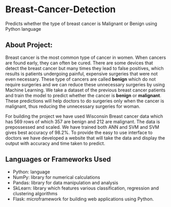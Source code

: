 # Breast-Cancer-Detection
Predicts whether the type of breast cancer is Malignant or Benign using Python language

## About Project:

Breast cancer is the most common type of cancer in women. When cancers are found early, they can often be cured. 
There are some devices that detect the breast cancer but many times they lead to false positives, which results 
is patients undergoing painful, expensive surgeries that were not even necessary. These type of cancers are called 
**benign** which do not require surgeries and we can reduce these unnecessary surgeries by using Machine Learning. 
We take a dataset of the previous breast cancer patients and train the model to predict whether the cancer is **benign** or **malignant**. These predictions will help doctors to do surgeries only when the cancer is malignant, thus reducing the unnecessary surgeries for woman. 

For building the project we have used Wisconsin Breast cancer data which has 569 rows of which 357 are benign and 212 are malignant. 
The data is prepossessed and scaled. We have trained both ANN and SVM and SVM gives best accuracy of 98.2%. To provide the easy to
use interface to doctors we have developed a website that will take the data and display the output with accuracy and time taken 
to predict.


## Languages or Frameworks Used 

  * Python: language
  * NumPy: library for numerical calculations
  * Pandas: library for data manipulation and analysis
  * SkLearn: library which features various classification, regression and clustering algorithms
  * Flask: microframework for building web applications using Python.
